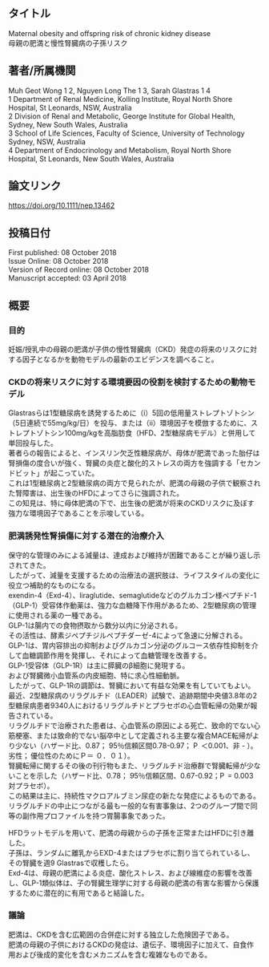 ## タイトル
Maternal obesity and offspring risk of chronic kidney disease  
母親の肥満と慢性腎臓病の子孫リスク

## 著者/所属機関
Muh Geot Wong 1 2, Nguyen Long The 1 3, Sarah Glastras 1 4  
1 Department of Renal Medicine, Kolling Institute, Royal North Shore Hospital, St Leonards, NSW, Australia  
2 Division of Renal and Metabolic, George Institute for Global Health, Sydney, New South Wales, Australia  
3 School of Life Sciences, Faculty of Science, University of Technology Sydney, NSW, Australia  
4 Department of Endocrinology and Metabolism, Royal North Shore Hospital, St Leonards, New South Wales, Australia

## 論文リンク
https://doi.org/10.1111/nep.13462

## 投稿日付
First published: 08 October 2018  
Issue Online: 08 October 2018  
Version of Record online: 08 October 2018  
Manuscript accepted: 03 April 2018

## 概要
### 目的
妊娠/授乳中の母親の肥満が子供の慢性腎臓病（CKD）発症の将来のリスクに対する因子となるかを動物モデルの最新のエビデンスを調べること。

### CKDの将来リスクに対する環境要因の役割を検討するための動物モデル
Glastrasらは1型糖尿病を誘発するために（i）5回の低用量ストレプトゾトシン（5日連続で55mg/kg/日）を投与、または（ii）環境因子を模倣するために、ストレプトゾトシン100mg/kgを高脂肪食（HFD、2型糖尿病モデル）と併用して単回投与した。  
著者らの報告によると、インスリン欠乏性糖尿病が、母体が肥満であった胎仔は腎損傷の度合いが強く、腎臓の炎症と酸化的ストレスの両方を強調する「セカンドビット」が起こっていた。  
これは1型糖尿病と2型糖尿病の両方で見られたが、肥満の母親の子供で観察された腎障害は、出生後のHFDによってさらに強調された。  
この知見は、特に母体肥満の下で、出生後の肥満が将来のCKDリスクに及ぼす強力な環境因子であることを示唆している。  

### 肥満誘発性腎損傷に対する潜在的治療介入
保守的な管理のみによる減量は、達成および維持が困難であることが繰り返し示されてきた。  
したがって、減量を支援するための治療法の選択肢は、ライフスタイルの変化に役立つ補助的なものになる。  
exendin-4（Exd-4）、liraglutide、semaglutideなどのグルカゴン様ペプチド-1（GLP-1）受容体作動薬は、強力な血糖降下作用があるため、2型糖尿病の管理に使用される薬の一種である。  
GLP-1は腸内での食物摂取から数分以内に分泌される。  
その活性は、酵素ジペプチジルペプチダーゼ-4によって急速に分解される。  
GLP-1は、胃内容排出の抑制およびグルカゴン分泌のグルコース依存性抑制を介して血糖調節作用を発揮し、それによって血糖管理を改善する。  
GLP-1受容体（GLP-1R）は主に膵臓のβ細胞に発現する。  
および腎臓微小血管系の内皮細胞、特に求心性細動脈。  
したがって、GLP-1Rの調節は、腎臓において有益な効果を有していてもよい。  
最近、2型糖尿病のリラグルチド（LEADER）試験で、追跡期間中央値3.8年の2型糖尿病患者9340人におけるリラグルチドとプラセボの心血管転帰の効果が報告されている。  
リラグルチドで治療された患者は、心血管系の原因による死亡、致命的でない心筋梗塞、または致命的でない脳卒中として定義される主要な複合MACE転帰がより少ない（ハザード比、0.87； 95％信頼区間0.78-0.97； P  ＜0.001、非 - ）。劣性； 優位性のためにＰ＝ ０．０１）。  
腎臓転帰に関するその後の刊行物もまた、リラグルチド治療群で腎臓転帰が少ないことを示した（ハザード比、0.78； 95％信頼区間、0.67-0.92；P  = 0.003 対プラセボ）。  
この結果は主に、持続性マクロアルブミン尿症の新たな発症によるものである。  
リラグルチドの中止につながる最も一般的な有害事象は、2つのグループ間で同等の副作用プロファイルを持つ胃腸事象であった。

HFDラットモデルを用いて、肥満の母親からの子孫を正常またはHFDに引き離した。  
子孫は、ランダムに離乳からEXD-4またはプラセボに割り当てられているし、その腎臓を週9 Glastrasで収穫したら。  
Exd-4は、母親の肥満による炎症、酸化ストレス、および線維症の影響を改善し、GLP-1類似体は、子の腎臓生理学に対する母親の肥満の有害な影響から保護するために潜在的に有用であると結論した。

### 議論
肥満は、CKDを含む広範囲の合併症に対する独立した危険因子である。  
肥満の母親の子供におけるCKDの発症は、遺伝子、環境因子に加えて、自食作用および後成的変化を含むメカニズムを含む複雑なものである。
